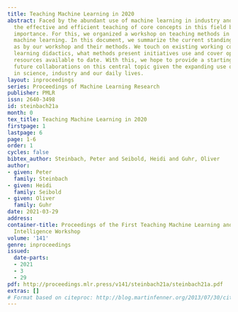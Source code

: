 ```yaml
---
title: Teaching Machine Learning in 2020
abstract: Faced by the abundant use of machine learning in industry and academia,
  the effective and efficient teaching of core concepts in this field becomes of high
  importance. For this, we organized a workshop on teaching methods in the field of
  machine learning. In this document, we summarize the current standing of the community
  as by our workshop and their methods. We touch on existing working concepts in machine
  learning didactics, what methods present initiatives use and cover open teaching
  resources available to date. With this, we hope to provide a starting point for
  future collaborations on this central topic given the expanding use of machine learning
  in science, industry and our daily lives.
layout: inproceedings
series: Proceedings of Machine Learning Research
publisher: PMLR
issn: 2640-3498
id: steinbach21a
month: 0
tex_title: Teaching Machine Learning in 2020
firstpage: 1
lastpage: 6
page: 1-6
order: 1
cycles: false
bibtex_author: Steinbach, Peter and Seibold, Heidi and Guhr, Oliver
author:
- given: Peter
  family: Steinbach
- given: Heidi
  family: Seibold
- given: Oliver
  family: Guhr
date: 2021-03-29
address:
container-title: Proceedings of the First Teaching Machine Learning and Artificial
  Intelligence Workshop
volume: '141'
genre: inproceedings
issued:
  date-parts:
  - 2021
  - 3
  - 29
pdf: http://proceedings.mlr.press/v141/steinbach21a/steinbach21a.pdf
extras: []
# Format based on citeproc: http://blog.martinfenner.org/2013/07/30/citeproc-yaml-for-bibliographies/
---
```

